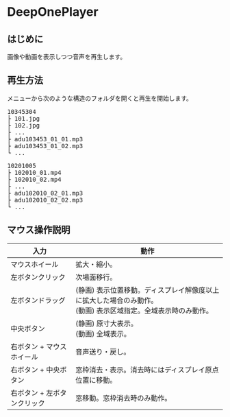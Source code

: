 # DeepOnePlayer

## はじめに
画像や動画を表示しつつ音声を再生します。

## 再生方法
メニューから次のような構造のフォルダを開くと再生を開始します。
<pre>
10345304
├ 101.jpg
├ 102.jpg
├ ...
├ adu103453_01_01.mp3
├ adu103453_01_02.mp3
└ ...
</pre>
<pre>
10201005
├ 102010_01.mp4
├ 102010_02.mp4
├ ...
├ adu102010_02_01.mp3
├ adu102010_02_02.mp3
└ ...
</pre>

## マウス操作説明 

| 入力 | 動作 |
----|---- 
マウスホイール| 拡大・縮小。
左ボタンクリック| 次場面移行。
左ボタンドラッグ|(静画) 表示位置移動。ディスプレイ解像度以上に拡大した場合のみ動作。<br>(動画) 表示区域指定。全域表示時のみ動作。
中央ボタン|(静画) 原寸大表示。<br>(動画) 全域表示。
右ボタン + マウスホイール|音声送り・戻し。
右ボタン + 中央ボタン|窓枠消去・表示。消去時にはディスプレイ原点位置に移動。
右ボタン + 左ボタンクリック|窓移動。窓枠消去時のみ動作。
